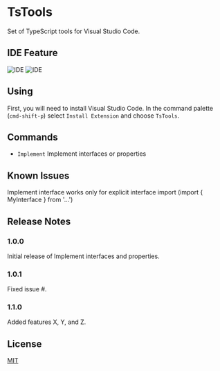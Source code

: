 # TsTools

Set of TypeScript tools for Visual Studio Code. 

## IDE Feature
![IDE](http://i.giphy.com/lSPZQEPhtgTxS.gif)
![IDE](http://i.giphy.com/BWmJSbDEPhAHu.gif)

## Using

First, you will need to install Visual Studio Code. In the command palette (`cmd-shift-p`) select `Install Extension` and choose `TsTools`.  

## Commands

* `Implement` Implement interfaces or properties

## Known Issues

Implement interface works only for explicit interface import (import { MyInterface } from '...')

## Release Notes

### 1.0.0

Initial release of Implement interfaces and properties.

### 1.0.1

Fixed issue #.

### 1.1.0

Added features X, Y, and Z.

## License
[MIT](LICENSE)